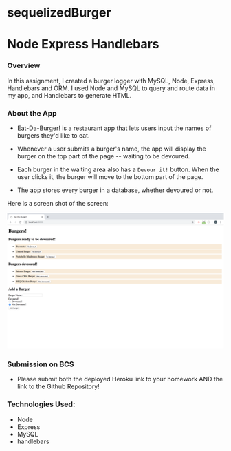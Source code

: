 # sequelizedBurger

# Node Express Handlebars

### Overview

In this assignment, I created a burger logger with MySQL, Node, Express, Handlebars and ORM. I used Node and MySQL to query and route data in my app, and Handlebars to generate HTML.

### About the App

* Eat-Da-Burger! is a restaurant app that lets users input the names of burgers they'd like to eat.

* Whenever a user submits a burger's name, the app will display the burger on the top part of the page -- waiting to be devoured.

* Each burger in the waiting area also has a `Devour it!` button. When the user clicks it, the burger will move to the bottom part of the page.

* The app stores every burger in a database, whether devoured or not.

Here is a screen shot of the screen:

![alt text](/images/ScreenShotOfApp.png "Survey questions") 
### Submission on BCS

* Please submit both the deployed Heroku link to your homework AND the link to the Github Repository!

### Technologies Used:

* Node
* Express
* MySQL
* handlebars


